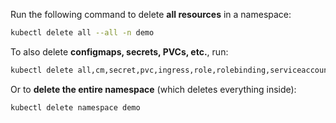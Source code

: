 Run the following command to delete **all resources** in a namespace:

```bash
kubectl delete all --all -n demo
```

To also delete **configmaps, secrets, PVCs, etc.**, run:

```bash
kubectl delete all,cm,secret,pvc,ingress,role,rolebinding,serviceaccount --all -n demo
```

Or to **delete the entire namespace** (which deletes everything inside):

```bash
kubectl delete namespace demo
```